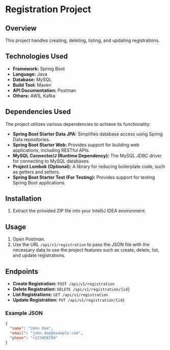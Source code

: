 # Registration Project

## Overview
This project handles creating, deleting, listing, and updating registrations.

## Technologies Used
- **Framework:** Spring Boot
- **Language:** Java
- **Database:** MySQL
- **Build Tool:** Maven
- **API Documentation:** Postman
- **Others:** AWS, Kafka

## Dependencies Used
The project utilizes various dependencies to achieve its functionality:
- **Spring Boot Starter Data JPA:** Simplifies database access using Spring Data repositories.
- **Spring Boot Starter Web:** Provides support for building web applications, including RESTful APIs.
- **MySQL Connector/J (Runtime Dependency):** The MySQL JDBC driver for connecting to MySQL databases.
- **Project Lombok (Optional):** A library for reducing boilerplate code, such as getters and setters.
- **Spring Boot Starter Test (For Testing):** Provides support for testing Spring Boot applications.

## Installation
1. Extract the provided ZIP file into your IntelliJ IDEA environment.

## Usage
1. Open Postman.
2. Use the URL `/api/v1/registration` to pass the JSON file with the necessary data to use the project features such as create, delete, list, and update registrations.

## Endpoints
- **Create Registration:** `POST /api/v1/registration`
- **Delete Registration:** `DELETE /api/v1/registration/{id}`
- **List Registrations:** `GET /api/v1/registration`
- **Update Registration:** `PUT /api/v1/registration/{id}`

### Example JSON
```json
{
  "name": "John Doe",
  "email": "john.doe@example.com",
  "phone": "+123456789"
}

